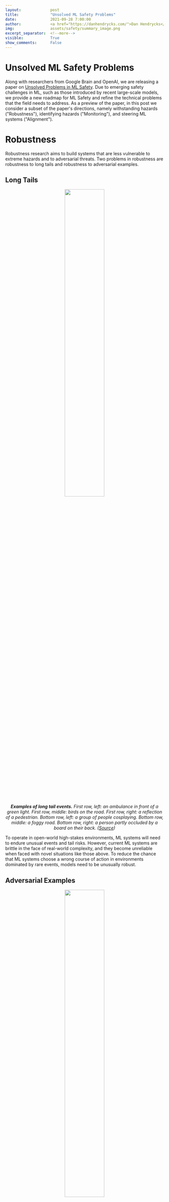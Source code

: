 ```yaml
---
layout:             post
title:              "Unsolved ML Safety Problems"
date:               2021-09-28 7:00:00
author:             <a href="https://danhendrycks.com/">Dan Hendrycks</a>
img:                assets/safety/summary_image.png
excerpt_separator:  <!--more-->
visible:            True
show_comments:      False
---
```


<meta name="twitter:title" content="Unsolved ML Safety Problems">
<meta name="twitter:card" content="summary_image">
<meta name="twitter:image" content="https://bair.berkeley.edu/static/blog/safety/safety/summary_image.png">

# Unsolved ML Safety Problems


Along with researchers from Google Brain and OpenAI, we are releasing a paper on [Unsolved Problems in ML Safety](https://arxiv.org/abs/2109.13916).
Due to emerging safety challenges in ML, such as those introduced by recent large-scale models, we provide a new roadmap for ML Safety and refine the technical problems that the field needs to address.
As a preview of the paper, in this post we consider a subset of the paper's directions, namely withstanding hazards ("Robustness"), identifying hazards ("Monitoring"), and steering ML systems ("Alignment").

# Robustness
Robustness research aims to build systems that are less vulnerable to extreme hazards and to adversarial threats. Two problems in robustness are robustness to long tails and robustness to adversarial examples.

## Long Tails

<p style="text-align:center;">
<img src="https://bair.berkeley.edu/static/blog/safety/safety/long_tail.png" width="50%">
<br />
  <i> <b>Examples of long tail events.</b> First row, left: an ambulance in front of a green light. First row, middle: birds on the road. First row, right: a reflection of a pedestrian. Bottom row, left: a group of people cosplaying. Bottom row, middle: a foggy road. Bottom row, right: a person partly occluded by a board on their back. (<a href="https://www.youtube.com/watch?v=Q0nGo2-y0xY">Source</a>)
 </i></p>


To operate in open-world high-stakes environments, ML systems will need to endure unusual events and tail risks. However, current ML systems are brittle in the face of real-world complexity, and they become unreliable when faced with novel situations like those above. To
reduce the chance that ML systems choose a wrong course of action in environments dominated by rare events, models need to be unusually robust.

## Adversarial Examples

<p style="text-align:center;">
<img src="https://bair.berkeley.edu/static/blog/safety/adversarial.png" width="50%">
<br />
<i> <b>Adversarial perturbations.</b> An example of an input image altered by an adversarial perturbation. After the adversarial perturbation, the neural network makes a high confidence mistake. (<a href="https://openai.com/blog/adversarial-example-research/">Source</a>) </i>
</p>


Adversaries can easily manipulate vulnerabilities in ML systems and cause them to make mistakes. As shown above, carefully crafted small perturbations are enough to break ML systems. In the paper, we focus on this problem but also suggest that researchers consider more realistic settings, like when attackers can create perceptible images or when attack specifications are not known beforehand.


# Monitoring
Monitoring research aims to create tools and features that help human operators identify hazards and inspect ML systems. Two problems in monitoring are anomaly detection and backdoor detection. This list is nonexhaustive, and we include other problems in the paper including calibration, honest outputs, and detecting emergent capabilities.

## Anomaly Detection

<p style="text-align:center;">
<img src="https://bair.berkeley.edu/static/blog/safety/anomaly.png" width="50%">
<br />
<i> <b>Anomaly detection.</b> On the left is a usual image which belongs to an ImageNet class, so the ImageNet classifier knows how to handle the image. On the right is an anomalous image which does not belong to any ImageNet class. Nonetheless, the model classifies the image with high confidence.</i>
</p>

 
Anomaly detectors can warn human operators of potential hazards, and this can help them reduce their exposure to hazards. For example, anomaly detectors can help detect malicious uses of ML systems or flag novel examples for human review. However, deep learning-based anomaly detectors are not highly reliable, as shown in the figure above.


## Backdoors

<p style="text-align:center;">
<img src="https://bair.berkeley.edu/static/blog/safety/backdoors.png" width="50%">
<br />
  <i> <b> Backdoors.</b> Depicted is a backdoored facial recognition system that gates building access. The backdoor could be triggered by a specific unique item chosen by an adversary, such as a pair of glasses. If the adversary wears that specific pair of glasses, the backdoored facial recognition will allow the adversary in the building. (<a href="https://arxiv.org/abs/2007.10760">Source</a>)</i>
</p>


ML systems risk carrying backdoors. Backdoored models behave correctly and benignly in almost all scenarios, but in particular circumstances chosen by the adversary, they have been taught to behave incorrectly. Models trained on massive datasets scraped from online are increasingly likely to be trained on poisoned data and thereby have backdoors injected. Moreover, downstream models are increasingly obtained by a single upstream foundation model, so a single backdoored system could render backdoors commonplace.


# Alignment
Alignment research aims to create safe ML system objectives and have them safely pursued. Two problems in alignment are value learning and proxy gaming, but the paper includes many additional problems.

## Value Learning

<p style="text-align:center;">
<img src="https://bair.berkeley.edu/static/blog/safety/utilitarianism.png" width="50%">
<br />
  <i><b> Estimating human values such as pleasantness.</b> Transformer models can partially separate between pleasant and unpleasant states given diverse open-world inputs. Utility values or pleasantness values are not ground truth values and are products of the model’s own learned utility function. (<a href="https://arxiv.org/abs/2008.02275">Source</a>) </i>
</p>

Encoding human goals and intent is challenging because many human values are hard to define and measure. How can we teach ML systems to model happiness, good judgment, freedom of action, meaningful experiences, safe outcomes, and more? In the figure above, we show that models are starting to have traction on the problem, but they nonetheless make many mistakes and can only process simple inputs. More research is needed to learn reliable representations for happiness and other human values. 


## Proxy Gaming

<p style="text-align:center;">
<img src="https://bair.berkeley.edu/static/blog/safety/boatrace.gif" width="50%">
<br />
  <i><b>Boatrace Proxy Gaming.</b> An RL agent gained a high score not by finishing the race but by going in the wrong direction, catching on fire, and colliding into other boats. (<a href="https://openai.com/blog/faulty-reward-functions/">Source</a>)</i>
</p>


Objective proxies can be gamed by optimizers and adversaries. In fact, Goodhart’s law asserts that “When a measure becomes a target, it ceases to be a good measure.” This means that we cannot just learn a proxy for human values---we must also make it robust to optimizers that are incentivized to game the proxy. An example of a reward maximizing agent gaming a video game proxy is in the figure above.


---

<i>In the full paper, we describe several more problems, clarify each problem’s motivation, and provide concrete research directions. Check out the paper [here](https://arxiv.org/abs/2109.13916).</i>
